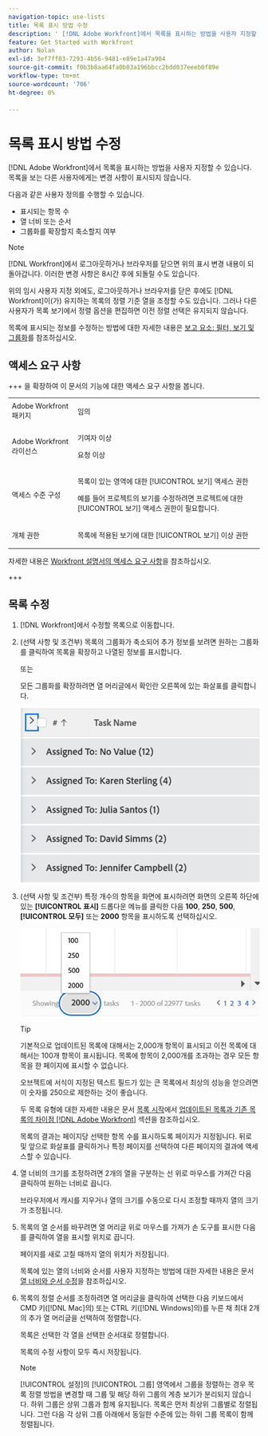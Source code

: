 ```yaml
---
navigation-topic: use-lists
title: 목록 표시 방법 수정
description: ' [!DNL Adobe Workfront]에서 목록을 표시하는 방법을 사용자 지정할 수 있습니다. 목록을 보는 다른 사용자에게는 변경 사항이 표시되지 않습니다.'
feature: Get Started with Workfront
author: Nolan
exl-id: 3ef7ff03-7293-4b56-9481-e89e1a47a904
source-git-commit: f0b3b8aa64fa0b03a196bbcc2bdd037eeeb0f89e
workflow-type: tm+mt
source-wordcount: '706'
ht-degree: 0%

---
```


# 목록 표시 방법 수정

<!--Audited: 11/2024-->

[!DNL Adobe Workfront]에서 목록을 표시하는 방법을 사용자 지정할 수 있습니다. 목록을 보는 다른 사용자에게는 변경 사항이 표시되지 않습니다.

다음과 같은 사용자 정의를 수행할 수 있습니다.

* 표시되는 항목 수
* 열 너비 또는 순서
* 그룹화를 확장할지 축소할지 여부

>[!NOTE]
>
>[!DNL Workfront]에서 로그아웃하거나 브라우저를 닫으면 위의 표시 변경 내용이 되돌아갑니다. 이러한 변경 사항은 8시간 후에 되돌릴 수도 있습니다.

위의 임시 사용자 지정 외에도, 로그아웃하거나 브라우저를 닫은 후에도 [!DNL Workfront]이(가) 유지하는 목록의 정렬 기준 열을 조정할 수도 있습니다. 그러나 다른 사용자가 목록 보기에서 정렬 옵션을 편집하면 이전 정렬 선택은 유지되지 않습니다.

목록에 표시되는 정보를 수정하는 방법에 대한 자세한 내용은 [보고 요소: 필터, 보기 및 그룹화](../../../reports-and-dashboards/reports/reporting-elements/reporting-elements-filters-views-groupings.md)를 참조하십시오.

## 액세스 요구 사항

+++ 을 확장하여 이 문서의 기능에 대한 액세스 요구 사항을 봅니다. 

<table style="table-layout:auto"> 
 <col> 
 <col> 
 <tbody> 
  <tr> 
   <td role="rowheader">Adobe Workfront 패키지</td> 
   <td> <p>임의</p> </td> 
  </tr> 
  <tr> 
   <td role="rowheader">Adobe Workfront 라이선스</td> 
   <td> 
   <p>기여자 이상 </p>
   <p>요청 이상</p>
   </td> 
  </tr> 
  <tr> 
   <td role="rowheader">액세스 수준 구성</td> 
   <td> <p>목록이 있는 영역에 대한 [!UICONTROL 보기] 액세스 권한</p> <p>예를 들어 프로젝트의 보기를 수정하려면 프로젝트에 대한 [!UICONTROL 보기] 액세스 권한이 필요합니다.</p></td> 
  </tr> 
  <tr> 
   <td role="rowheader">개체 권한</td> 
   <td> <p>목록에 적용된 보기에 대한 [!UICONTROL 보기] 이상 권한</p>  </td> 
  </tr> 
 </tbody> 
</table>

자세한 내용은 [Workfront 설명서의 액세스 요구 사항](/help/quicksilver/administration-and-setup/add-users/access-levels-and-object-permissions/access-level-requirements-in-documentation.md)을 참조하십시오.

+++

## 목록 수정

1. [!DNL Workfront]에서 수정할 목록으로 이동합니다.

   <!--
   <p data-mc-conditions="QuicksilverOrClassic.Draft mode"> 
   <MadCap:conditionalText data-mc-conditions="QuicksilverOrClassic.Draft mode">
   By default, groupings are collapsed.
   </MadCap:conditionalText>
   <br> </p>
   -->

1. (선택 사항 및 조건부) 목록의 그룹화가 축소되어 추가 정보를 보려면 원하는 그룹화를 클릭하여 목록을 확장하고 나열된 정보를 표시합니다.

   또는

   모든 그룹화를 확장하려면 열 머리글에서 확인란 오른쪽에 있는 화살표를 클릭합니다.

   ![expand_groupings__1_.png](assets/expand-groupings--1--350x227.png)

1. (선택 사항 및 조건부) 특정 개수의 항목을 화면에 표시하려면 화면의 오른쪽 하단에 있는 **[!UICONTROL 표시]** 드롭다운 메뉴를 클릭한 다음 **100**, **250**, **500**, **[!UICONTROL 모두]** 또는 **2000** 항목을 표시하도록 선택하십시오.

   ![페이지의 목록 번호](assets/list-number-page-350x119.png)

   >[!TIP]
   >
   >기본적으로 업데이트된 목록에 대해서는 2,000개 항목이 표시되고 이전 목록에 대해서는 100개 항목이 표시됩니다. 목록에 항목이 2,000개를 초과하는 경우 모든 항목을 한 페이지에 표시할 수 없습니다.
   >
   >
   >오브젝트에 서식이 지정된 텍스트 필드가 있는 큰 목록에서 최상의 성능을 얻으려면 이 숫자를 250으로 제한하는 것이 좋습니다.
   >
   >
   >두 목록 유형에 대한 자세한 내용은 문서 [목록 시작](../../../workfront-basics/navigate-workfront/use-lists/view-items-in-a-list.md#updated)에서 [업데이트된 목록과 기존 목록의 차이점 [!DNL Adobe Workfront]](../../../workfront-basics/navigate-workfront/use-lists/view-items-in-a-list.md) 섹션을 참조하십시오.

   목록의 결과는 페이지당 선택한 항목 수를 표시하도록 페이지가 지정됩니다. 뒤로 및 앞으로 화살표를 클릭하거나 특정 페이지를 선택하여 다른 페이지의 결과에 액세스할 수 있습니다.

1. 열 너비의 크기를 조정하려면 2개의 열을 구분하는 선 위로 마우스를 가져간 다음 클릭하여 원하는 너비로 끕니다.

   브라우저에서 캐시를 지우거나 열의 크기를 수동으로 다시 조정할 때까지 열의 크기가 조정됩니다.

1. 목록의 열 순서를 바꾸려면 열 머리글 위로 마우스를 가져가 손 도구를 표시한 다음 를 클릭하여 열을 표시할 위치로 끕니다.

   페이지를 새로 고칠 때까지 열의 위치가 저장됩니다.

   목록에 있는 열의 너비와 순서를 사용자 지정하는 방법에 대한 자세한 내용은 문서 [열 너비와 순서 수정](../../../reports-and-dashboards/reports/reporting-elements/modify-column-width-order.md)을 참조하십시오.

1. 목록의 정렬 순서를 조정하려면 열 머리글을 클릭하여 선택한 다음 키보드에서 CMD 키([!DNL Mac]의) 또는 CTRL 키([!DNL Windows]의)를 누른 채 최대 2개의 추가 열 머리글을 선택하여 정렬합니다.

   목록은 선택한 각 열을 선택한 순서대로 정렬합니다.

   목록의 수정 사항이 모두 즉시 저장됩니다.

   >[!NOTE]
   >
   >[!UICONTROL 설정]의 [!UICONTROL 그룹] 영역에서 그룹을 정렬하는 경우 목록 정렬 방법을 변경할 때 그룹 및 해당 하위 그룹의 계층 보기가 분리되지 않습니다. 하위 그룹은 상위 그룹과 함께 유지됩니다. 목록은 먼저 최상위 그룹별로 정렬됩니다. 그런 다음 각 상위 그룹 아래에서 동일한 수준에 있는 하위 그룹 목록이 함께 정렬됩니다.
